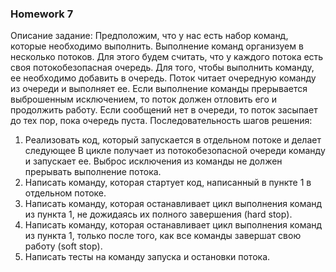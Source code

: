 ### Homework 7
Описание задание:
Предположим, что у нас есть набор команд, которые необходимо выполнить. Выполнение команд организуем в несколько потоков.
Для этого будем считать, что у каждого потока есть своя потокобезопасная очередь.
Для того, чтобы выполнить команду, ее необходимо добавить в очередь. Поток читает очередную команду из очереди и выполняет ее.
Если выполнение команды прерывается выброшенным исключением, то поток должен отловить его и продолжить работу.
Если сообщений нет в очереди, то поток засыпает до тех пор, пока очередь пуста.
Последовательность шагов решения:

1. Реализовать код, который запускается в отдельном потоке и делает следующее
   В цикле получает из потокобезопасной очереди команду и запускает ее.
   Выброс исключения из команды не должен прерывать выполнение потока.
2. Написать команду, которая стартует код, написанный в пункте 1 в отдельном потоке.
3. Написать команду, которая останавливает цикл выполнения команд из пункта 1, не дожидаясь их полного завершения (hard stop).
4. Написать команду, которая останавливает цикл выполнения команд из пункта 1, только после того, как все команды завершат свою работу (soft stop).
5. Написать тесты на команду запуска и остановки потока.
